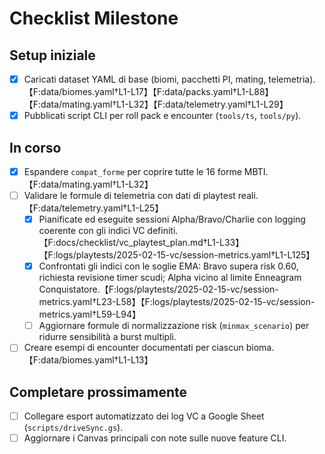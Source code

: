 # Checklist Milestone

## Setup iniziale
- [x] Caricati dataset YAML di base (biomi, pacchetti PI, mating, telemetria).【F:data/biomes.yaml†L1-L17】【F:data/packs.yaml†L1-L88】【F:data/mating.yaml†L1-L32】【F:data/telemetry.yaml†L1-L29】
- [x] Pubblicati script CLI per roll pack e encounter (`tools/ts`, `tools/py`).

## In corso
- [x] Espandere `compat_forme` per coprire tutte le 16 forme MBTI.【F:data/mating.yaml†L1-L32】
- [ ] Validare le formule di telemetria con dati di playtest reali.【F:data/telemetry.yaml†L1-L25】
  - [x] Pianificate ed eseguite sessioni Alpha/Bravo/Charlie con logging coerente con gli indici VC definiti.【F:docs/checklist/vc_playtest_plan.md†L1-L33】【F:logs/playtests/2025-02-15-vc/session-metrics.yaml†L1-L125】
  - [x] Confrontati gli indici con le soglie EMA: Bravo supera risk 0.60, richiesta revisione timer scudi; Alpha vicino al limite Enneagram Conquistatore.【F:logs/playtests/2025-02-15-vc/session-metrics.yaml†L23-L58】【F:logs/playtests/2025-02-15-vc/session-metrics.yaml†L59-L94】
  - [ ] Aggiornare formule di normalizzazione risk (`minmax_scenario`) per ridurre sensibilità a burst multipli.
- [ ] Creare esempi di encounter documentati per ciascun bioma.【F:data/biomes.yaml†L1-L13】

## Completare prossimamente
- [ ] Collegare esport automatizzato dei log VC a Google Sheet (`scripts/driveSync.gs`).
- [ ] Aggiornare i Canvas principali con note sulle nuove feature CLI.
